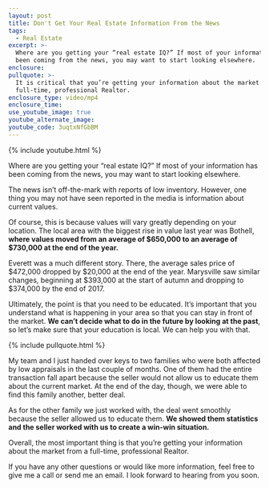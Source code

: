 ```yaml
---
layout: post
title: Don't Get Your Real Estate Information From the News
tags:
  - Real Estate
excerpt: >-
  Where are you getting your “real estate IQ?” If most of your information has
  been coming from the news, you may want to start looking elsewhere.
enclosure:
pullquote: >-
  It is critical that you’re getting your information about the market from a
  full-time, professional Realtor.
enclosure_type: video/mp4
enclosure_time:
use_youtube_image: true
youtube_alternate_image:
youtube_code: 3uqtxNfGbBM
---
```



{% include youtube.html %}

Where are you getting your “real estate IQ?” If most of your information has been coming from the news, you may want to start looking elsewhere.

The news isn’t off-the-mark with reports of low inventory. However, one thing you may not have seen reported in the media is information about current values.

Of course, this is because values will vary greatly depending on your location. The local area with the biggest rise in value last year was Bothell, **where values moved from an average of $650,000 to an average of $730,000 at the end of the year.**

Everett was a much different story. There, the average sales price of $472,000 dropped by $20,000 at the end of the year. Marysville saw similar changes, beginning at $393,000 at the start of autumn and dropping to $374,000 by the end of 2017.

Ultimately, the point is that you need to be educated. It’s important that you understand what is happening in your area so that you can stay in front of the market. **We can’t decide what to do in the future by looking at the past**, so let’s make sure that your education is local. We can help you with that.

{% include pullquote.html %}

My team and I just handed over keys to two families who were both affected by low appraisals in the last couple of months. One of them had the entire transaction fall apart because the seller would not allow us to educate them about the current market. At the end of the day, though, we were able to find this family another, better deal.

As for the other family we just worked with, the deal went smoothly because the seller allowed us to educate them. **We showed them statistics and the seller worked with us to create a win-win situation.**

Overall, the most important thing is that you’re getting your information about the market from a full-time, professional Realtor.

If you have any other questions or would like more information, feel free to give me a call or send me an email. I look forward to hearing from you soon.